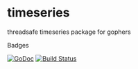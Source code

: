 # timeseries

threadsafe timeseries package for gophers

Badges


[![GoDoc](https://godoc.org/github.com/axamon/timeseries?status.svg)](https://godoc.org/github.com/axamon/timeseries)
[![Build Status](https://travis-ci.org/axamon/timeseries.svg?branch=master)](https://travis-ci.org/axamon/timeseries)
